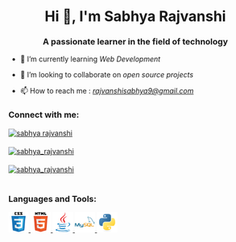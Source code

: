 <h1 align="center">Hi 👋, I'm Sabhya Rajvanshi</h1>
<h3 align="center">A passionate learner in the field of technology</h3>

- 🌱 I’m currently learning *Web Development*

- 👯 I’m looking to collaborate on *open source projects*

- 📫 How to reach me : *rajvanshisabhya9@gmail.com*

<h3 align="left">Connect with me:</h3>
<p align="left">
<a href="https://www.linkedin.com/in/sabhya-rajvanshi-09129328b?utm_source=share&utm_campaign=share_via&utm_content=profile&utm_medium=android_app" target="blank"><img align="center" src="https://raw.githubusercontent.com/rahuldkjain/github-profile-readme-generator/master/src/images/icons/Social/linked-in-alt.svg" alt="sabhya rajvanshi" height="30" width="40" /></a><br/><br/>
<a href="https://www.facebook.com/profile.php?id=100093996049658" target="blank"><img align="center" src="https://raw.githubusercontent.com/rahuldkjain/github-profile-readme-generator/master/src/images/icons/Social/facebook.svg" alt="sabhya_rajvanshi" height="30" width="40" /></a><br/><br/>
<a href="https://instagram.com/sabhya_rajvanshi" target="blank"><img align="center" src="https://raw.githubusercontent.com/rahuldkjain/github-profile-readme-generator/master/src/images/icons/Social/instagram.svg" alt="sabhya_rajvanshi" height="30" width="40" /></a><br/><br/>
</p>

<h3 align="left">Languages and Tools:</h3>
<p align="left"> <a href="https://www.w3schools.com/css/" target="_blank" rel="noreferrer"> <img src="https://raw.githubusercontent.com/devicons/devicon/master/icons/css3/css3-original-wordmark.svg" alt="css3" width="40" height="40"/> </a> <a href="https://www.w3.org/html/" target="_blank" rel="noreferrer"> <img src="https://raw.githubusercontent.com/devicons/devicon/master/icons/html5/html5-original-wordmark.svg" alt="html5" width="40" height="40"/> </a> <a href="https://www.java.com" target="_blank" rel="noreferrer"> <img src="https://raw.githubusercontent.com/devicons/devicon/master/icons/java/java-original.svg" alt="java" width="40" height="40"/> </a> <a href="https://www.mysql.com/" target="_blank" rel="noreferrer"> <img src="https://raw.githubusercontent.com/devicons/devicon/master/icons/mysql/mysql-original-wordmark.svg" alt="mysql" width="40" height="40"/> </a> <a href="https://www.python.org" target="_blank" rel="noreferrer"> <img src="https://raw.githubusercontent.com/devicons/devicon/master/icons/python/python-original.svg" alt="python" width="40" height="40"/> </a> </p>
